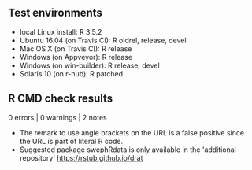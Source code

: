## Test environments

* local Linux install: R 3.5.2
* Ubuntu 16.04 (on Travis CI): R oldrel, release, devel
* Mac OS X (on Travis CI): R release
* Windows (on Appveyor): R release
* Windows (on win-builder): R release, devel
* Solaris 10 (on r-hub): R patched

## R CMD check results

0 errors | 0 warnings | 2 notes

* The remark to use angle brackets on the URL is a false positive since the
  URL is part of literal R code.
* Suggested package swephRdata is only available in the 'additional repository'
  https://rstub.github.io/drat
